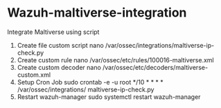 ﻿# Wazuh-maltiverse-integration
Integrate Maltiverse using script

1. Create file custom script
nano /var/ossec/integrations/maltiverse-ip-check.py
2. Create custom rule
nano /var/ossec/etc/rules/100016-maltiverse.xml
3. Create custom decoder
nano /var/ossec/etc/decoders/maltiverse-custom.xml
4. Setup Cron Job
sudo crontab -e -u root
*/10 * * * * /var/ossec/integrations/ maltiverse-ip-check.py
5. Restart wazuh-manager
sudo systemctl restart wazuh-manager

